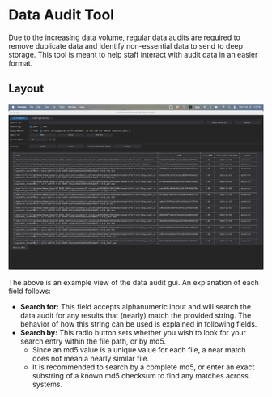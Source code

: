 # Data Audit Tool

Due to the increasing data volume, regular data audits are required to remove duplicate data and identify non-essential data to send to deep storage. This tool is meant to help staff interact with audit data in an easier format.

## Layout

![GUI](audit_gui.png)

The above is an example view of the data audit gui. An explanation of each field follows:

- **Search for:** This field accepts alphanumeric input and will search the data audit for any results that (nearly) match the provided string. The behavior of how this string can be used is explained in following fields.
- **Search by:** This radio button sets whether you wish to look for your search entry within the file path, or by md5.
    - Since an md5 value is a unique value for each file, a near match does not mean a nearly similar file.
    - It is recommended to search by a complete md5, or enter an exact substring of a known md5 checksum to find any matches across systems.
